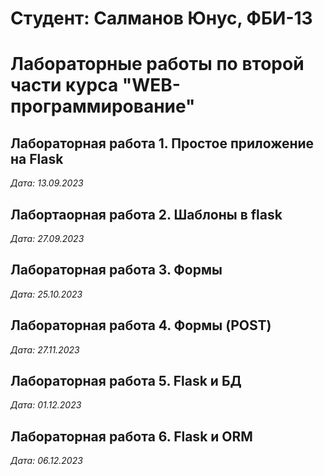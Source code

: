 # Студент: Салманов Юнус, ФБИ-13

# Лабораторные работы по второй части курса "WEB-программирование"

## Лабораторная работа 1. Простое приложение на Flask

*Дата: 13.09.2023*

## Лабортаорная работа 2. Шаблоны в flask

*Дата: 27.09.2023*

## Лабораторная работа 3. Формы

*Дата: 25.10.2023*

## Лабораторная работа 4. Формы (POST)

*Дата: 27.11.2023*

## Лабораторная работа 5. Flask и БД

*Дата: 01.12.2023*

## Лабораторная работа 6. Flask и ORM

*Дата: 06.12.2023*
